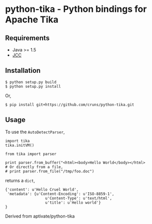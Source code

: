 # python-tika - Python bindings for Apache Tika

## Requirements

* Java >= 1.5
* [JCC](http://lucene.apache.org/pylucene/jcc/index.html)

## Installation
	$ python setup.py build
	$ python setup.py install

 Or,
 
	$ pip install git+https://github.com/cruns/python-tika.git

## Usage

To use the `AutoDetectParser`,

	import tika
	tika.initVM()

	from tika import parser
   
	print parser.from_buffer("<html><body>Hello World</body></html>
	# Or directly from a file, 
	# print parser.from_file("/tmp/foo.doc")
   
returns a `dict`,

	{'content': u'Hello Cruel World',
	 'metadata': {u'Content-Encoding': u'ISO-8859-1',
					  u'Content-Type': u'text/html',
					  u'title': u'Hello world'}
	}

  
   
Derived from aptivate/python-tika  
   
   

